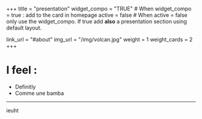 +++
title = "presentation"
widget_compo = "TRUE" # When widget_compo = true : add to the card in homepage
active = false #  When active = false only use the widget_compo. If true add **also** a presentation section using default layout.

link_url = "#about"
img_url = "/img/volcan.jpg"
weight = 1
weight_cards = 2
+++

# I feel :
 * Definitly
 * Comme une bamba


  
---

ieuht